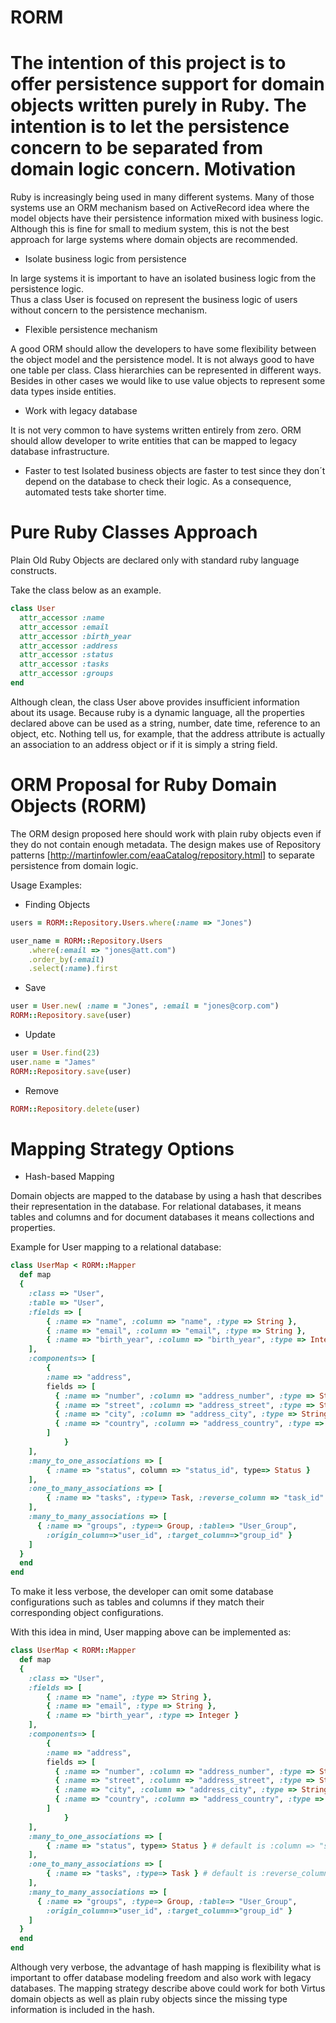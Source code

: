 RORM
====
The intention of this project is to offer persistence support for domain objects written purely in Ruby.
The intention is to let the persistence concern to be separated from domain logic concern.
Motivation
==========
Ruby is increasingly being used in many different systems. 
Many of those systems use an ORM mechanism based on ActiveRecord idea where the model objects have their 
persistence information mixed with business logic. Although this is fine for small to medium system, this 
is not the best approach for large systems where domain objects are recommended.

 * Isolate business logic from persistence

In large systems it is important to have an isolated business logic from the persistence logic.  
Thus a class User is focused on represent the business logic of users without concern to the persistence mechanism. 

 * Flexible persistence mechanism 

A good ORM should allow the developers to have some flexibility between the object model and the persistence model. 
It is not always good to have one table per class. Class hierarchies can be represented in different ways. Besides in other cases we would like to use value objects to represent some data types inside entities.

 * Work with legacy database

It is not very common to have systems written entirely from zero. 
ORM should allow developer to write entities that can be mapped to legacy database infrastructure.

 * Faster to test
Isolated business objects are faster to test since they don´t depend on the database to check their logic. 
As a consequence, automated tests take shorter time.

Pure Ruby Classes Approach
==========================

Plain Old Ruby Objects are declared only with standard ruby language constructs.

Take the class below as an example.

``` ruby
class User
  attr_accessor :name  
  attr_accessor :email
  attr_accessor :birth_year
  attr_accessor :address
  attr_accessor :status
  attr_accessor :tasks
  attr_accessor :groups
end
```

Although clean, the class User above provides insufficient information about its usage. 
Because ruby is a dynamic language, all the properties declared above can be used as a string, 
number, date time, reference to an object, etc. 
Nothing tell us, for example, that the address attribute is actually an association to an address object 
or if it is simply a string field.

ORM Proposal for Ruby Domain Objects (RORM)
===========================================

The ORM design proposed here should work with plain ruby objects even if they do not contain enough metadata.
The design makes use of Repository patterns [http://martinfowler.com/eaaCatalog/repository.html] to separate 
persistence from domain logic.

Usage Examples:

* Finding Objects

``` ruby
users = RORM::Repository.Users.where(:name => "Jones")

user_name = RORM::Repository.Users
	.where(:email => "jones@att.com")
	.order_by(:email)
	.select(:name).first
```

* Save 

``` ruby
user = User.new( :name = "Jones", :email = "jones@corp.com")
RORM::Repository.save(user)
```

* Update

``` ruby
user = User.find(23)
user.name = "James"
RORM::Repository.save(user)
```

* Remove

``` ruby
RORM::Repository.delete(user)
```

Mapping Strategy Options
========================

* Hash-based Mapping

Domain objects are mapped to the database by using a hash that describes their representation in the database. 
For relational databases, it means tables and columns and for document databases it means collections and properties.

Example for User mapping to a relational database:

``` ruby
class UserMap < RORM::Mapper
  def map	
  {	
    :class => "User",
    :table => "User",
    :fields => [
	    { :name => "name", :column => "name", :type => String },
	    { :name => "email", :column => "email", :type => String },	
	    { :name => "birth_year", :column => "birth_year", :type => Integer }
    ],
    :components=> [
	    { 
        :name => "address", 
        fields => [
          { :name => "number", :column => "address_number", :type => String },
          { :name => "street", :column => "address_street", :type => String },
          { :name => "city", :column => "address_city", :type => String },
          { :name => "country", :column => "address_country", :type => String }
        ]
			}
    ],
    :many_to_one_associations => [
	    { :name => "status", column => "status_id", type=> Status }
    ],
    :one_to_many_associations => [
	    { :name => "tasks", :type=> Task, :reverse_column => "task_id"  }
    ],
    :many_to_many_associations => [
      { :name => "groups", :type=> Group, :table=> "User_Group",      
        :origin_column=>"user_id", :target_column=>"group_id" }
    ]
  }
  end
end
``` 

To make it less verbose, the developer can omit some database configurations such as tables and columns if they 
match their corresponding object configurations.

With this idea in mind, User mapping above can be implemented as:

``` ruby
class UserMap < RORM::Mapper
  def map	
  {	
    :class => "User",
    :fields => [
	    { :name => "name", :type => String },
	    { :name => "email", :type => String },	
	    { :name => "birth_year", :type => Integer }
    ],
    :components=> [
	    { 
        :name => "address", 
        fields => [
          { :name => "number", :column => "address_number", :type => String },
          { :name => "street", :column => "address_street", :type => String },
          { :name => "city", :column => "address_city", :type => String },
          { :name => "country", :column => "address_country", :type => String }
        ]
			}
    ],
    :many_to_one_associations => [
	    { :name => "status", type=> Status } # default is :column => "status_id"
    ],
    :one_to_many_associations => [
	    { :name => "tasks", :type=> Task } # default is :reverse_column => "task_id"
    ],
    :many_to_many_associations => [
      { :name => "groups", :type=> Group, :table=> "User_Group",      
        :origin_column=>"user_id", :target_column=>"group_id" }
    ]
  }
  end
end
``` 

Although very verbose, the advantage of hash mapping is flexibility what is important to offer database 
modeling freedom and also work with legacy databases.
The mapping strategy describe above could work for both Virtus domain objects as well as plain ruby objects 
since the missing type information is included in the hash.

